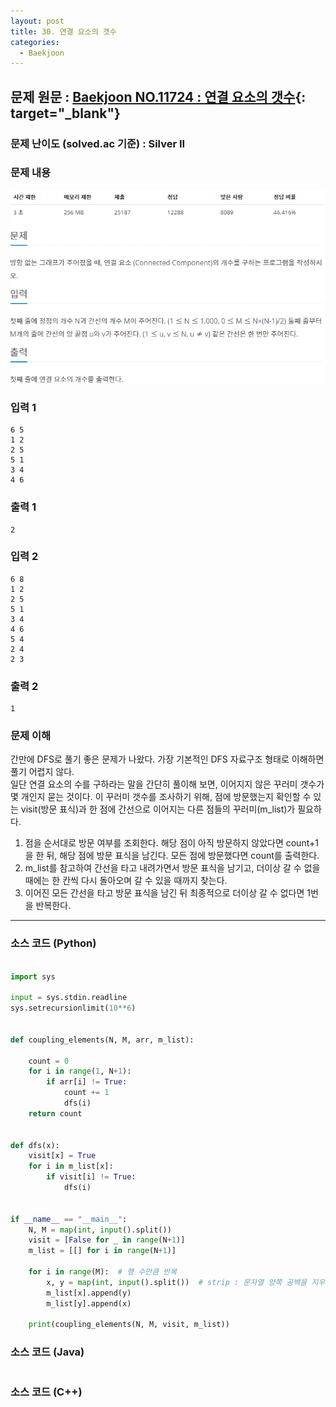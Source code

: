 ```yaml
---
layout: post
title: 30. 연결 요소의 갯수
categories:
  - Baekjoon
---
```


## 문제 원문 : [Baekjoon NO.11724 : 연결 요소의 갯수](https://www.acmicpc.net/problem/11724){: target="\_blank"}

### 문제 난이도 (solved.ac 기준) : Silver II

### 문제 내용

![11724_number_of_coupling_elements](/assets/images/Baekjoon/11724_number_of_coupling_elements.PNG)

### 입력 1

```
6 5
1 2
2 5
5 1
3 4
4 6
```

### 출력 1

```
2
```

### 입력 2

```
6 8
1 2
2 5
5 1
3 4
4 6
5 4
2 4
2 3
```

### 출력 2

```
1
```

### 문제 이해

간만에 DFS로 풀기 좋은 문제가 나왔다. 가장 기본적인 DFS 자료구조 형태로 이해하면 풀기 어렵지 않다.  
일단 연결 요소의 수를 구하라는 말을 간단히 풀이해 보면, 이어지지 않은 꾸러미 갯수가 몇 개인지 묻는 것이다. 이 꾸러미 갯수를 조사하기 위해, 점에 방문했는지 확인할 수 있는 visit(방문 표식)과 한 점에 간선으로 이어지는 다른 점들의 꾸러미(m_list)가 필요하다.

1. 점을 순서대로 방문 여부를 조회한다. 해당 점이 아직 방문하지 않았다면 count+1을 한 뒤, 해당 점에 방문 표식을 남긴다. 모든 점에 방문했다면 count를 출력한다.
2. m_list를 참고하여 간선을 타고 내려가면서 방문 표식을 남기고, 더이상 갈 수 없을 때에는 한 칸씩 다시 돌아오며 갈 수 있을 때까지 찾는다.
3. 이어진 모든 간선을 타고 방문 표식을 남긴 뒤 최종적으로 더이상 갈 수 없다면 1번을 반복한다.

---

### 소스 코드 (Python)

```python

import sys

input = sys.stdin.readline
sys.setrecursionlimit(10**6)


def coupling_elements(N, M, arr, m_list):

    count = 0
    for i in range(1, N+1):
        if arr[i] != True:
            count += 1
            dfs(i)
    return count


def dfs(x):
    visit[x] = True
    for i in m_list[x]:
        if visit[i] != True:
            dfs(i)


if __name__ == "__main__":
    N, M = map(int, input().split())
    visit = [False for _ in range(N+1)]
    m_list = [[] for i in range(N+1)]

    for i in range(M):  # 행 수만큼 반복
        x, y = map(int, input().split())  # strip : 문자열 양쪽 공백을 지우기
        m_list[x].append(y)
        m_list[y].append(x)

    print(coupling_elements(N, M, visit, m_list))

```

### 소스 코드 (Java)

```java

```

### 소스 코드 (C++)

```cpp

```
